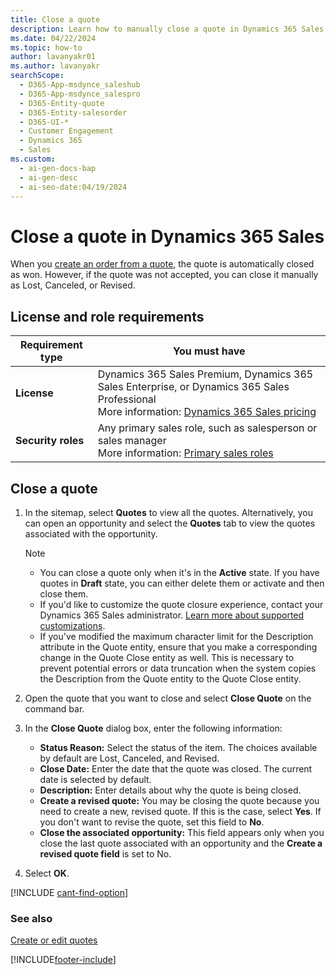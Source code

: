 ```yaml
---
title: Close a quote
description: Learn how to manually close a quote in Dynamics 365 Sales as Lost, Canceled, or Revised when it's not accepted.
ms.date: 04/22/2024
ms.topic: how-to
author: lavanyakr01
ms.author: lavanyakr
searchScope:
  - D365-App-msdynce_saleshub
  - D365-App-msdynce_salespro
  - D365-Entity-quote
  - D365-Entity-salesorder
  - D365-UI-*
  - Customer Engagement
  - Dynamics 365
  - Sales
ms.custom:
  - ai-gen-docs-bap
  - ai-gen-desc
  - ai-seo-date:04/19/2024
---
```


# Close a quote in Dynamics 365 Sales

When you [create an order from a quote](create-edit-order-sales.md#create-an-order-from-a-quote), the quote is automatically closed as won. However, if the quote was not accepted, you can close it manually as Lost, Canceled, or Revised. 

## License and role requirements

| Requirement type | You must have |  
|-----------------------|---------|
| **License** | Dynamics 365 Sales Premium, Dynamics 365 Sales Enterprise, or Dynamics 365 Sales Professional <br>More information: [Dynamics 365 Sales pricing](https://dynamics.microsoft.com/sales/pricing/) |
| **Security roles** | Any primary sales role, such as salesperson or sales manager<br>  More information: [Primary sales roles](security-roles-for-sales.md#primary-sales-roles)|

## Close a quote

1. In the sitemap, select **Quotes** to view all the quotes. Alternatively, you can open an opportunity and select the **Quotes** tab to view the quotes associated with the opportunity.
    > [!NOTE]
    >- You can close a quote only when it's in the **Active** state. If you have quotes in **Draft** state, you can either delete them or activate and then close them.
    >- If you'd like to customize the quote closure experience, contact your Dynamics 365 Sales administrator. [Learn more about supported customizations](customize-quote-closure.md).
    >- If you've modified the maximum character limit for the Description attribute in the Quote entity, ensure that you make a corresponding change in the Quote Close entity as well. This is necessary to prevent potential errors or data truncation when the system copies the Description from the Quote entity to the Quote Close entity.

2. Open the quote that you want to close and select **Close Quote** on the command bar. 
3. In the **Close Quote** dialog box, enter the following information:
   - **Status Reason:** Select the status of the item. The choices available by default are Lost, Canceled, and Revised.
   - **Close Date:** Enter the date that the quote was closed. The current date is selected by default. 
   - **Description:** Enter details about why the quote is being closed. 
   - **Create a revised quote:** You may be closing the quote because you need to create a new, revised quote. If this is the case, select **Yes**. If you don't want to revise the quote, set this field to **No**.  
    - **Close the associated opportunity:** This field appears only when you close the last quote associated with an opportunity and the **Create a revised quote field** is set to No.  
4. Select **OK**.

[!INCLUDE [cant-find-option](../includes/cant-find-option.md)]

### See also

[Create or edit quotes](create-edit-quote-sales.md)

[!INCLUDE[footer-include](../includes/footer-banner.md)]